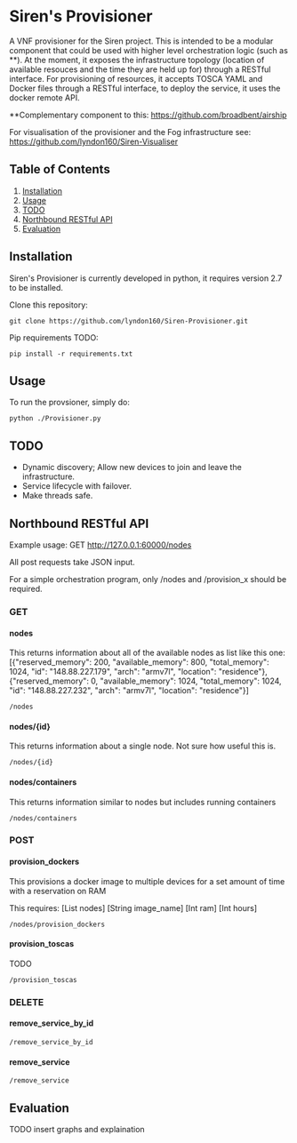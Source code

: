 # Siren's Provisioner
A VNF provisioner for the Siren project. This is intended to be a modular component that could be used with higher level orchestration logic (such as **). At the moment, it exposes the infrastructure topology (location of available resouces and the time they are held up for) through a RESTful interface. For provisioning of resources, it accepts TOSCA YAML and Docker files through a RESTful interface, to deploy the service, it uses the docker remote API. 

**Complementary component to this: https://github.com/broadbent/airship

For visualisation of the provisioner and the Fog infrastructure see: https://github.com/lyndon160/Siren-Visualiser


## Table of Contents
1. [Installation](#installation)
2. [Usage](#usage)
3. [TODO](#todo)
4. [Northbound RESTful API](#northbound-restful-api)
5. [Evaluation](#evaluation)

## Installation

Siren's Provisioner is currently developed in python, it requires version 2.7 to be installed. 

Clone this repository:

```
git clone https://github.com/lyndon160/Siren-Provisioner.git
```

Pip requirements TODO:

```
pip install -r requirements.txt
```

## Usage

To run the provsioner, simply do:

```
python ./Provisioner.py
```

## TODO
* Dynamic discovery; Allow new devices to join and leave the infrastructure.
* Service lifecycle with failover.
* Make threads safe.

##  Northbound RESTful API

Example usage: GET http://127.0.0.1:60000/nodes

All post requests take JSON input.

For a simple orchestration program, only /nodes and /provision_x should be required.



### GET
#### nodes
This returns information about all of the available nodes as list like this one: [{"reserved_memory": 200, "available_memory": 800, "total_memory": 1024, "id": "148.88.227.179", "arch": "armv7l", "location": "residence"}, {"reserved_memory": 0, "available_memory": 1024,  "total_memory": 1024, "id": "148.88.227.232", "arch": "armv7l", "location": "residence"}]

```
/nodes
```

#### nodes/{id}
This returns information about a single node. Not sure how useful this is.

```
/nodes/{id}
```


#### nodes/containers
This returns information similar to nodes but includes running containers
```
/nodes/containers
```



### POST
#### provision_dockers
This provisions a docker image to multiple devices for a set amount of time with a reservation on RAM

This requires:
[List nodes] [String image_name] [Int ram] [Int hours]

```
/nodes/provision_dockers
```

#### provision_toscas
TODO
```
/provision_toscas
``` 


### DELETE
#### remove_service_by_id
```
/remove_service_by_id
```

#### remove_service

```
/remove_service
```

## Evaluation

TODO insert graphs and explaination

